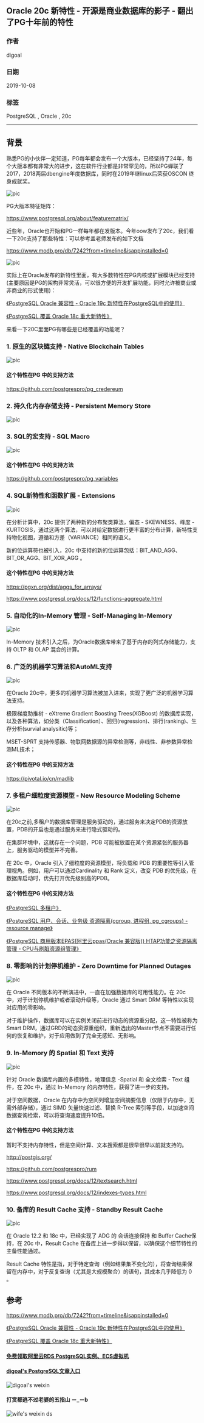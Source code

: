 ## Oracle 20c 新特性 - 开源是商业数据库的影子 - 翻出了PG十年前的特性  
                  
### 作者                  
digoal                  
                  
### 日期                  
2019-10-08                  
                  
### 标签                  
PostgreSQL , Oracle , 20c     
                  
----                  
                  
## 背景     
熟悉PG的小伙伴一定知道，PG每年都会发布一个大版本，已经坚持了24年，每个大版本都有非常大的进步，这在软件行业都是非常罕见的，所以PG蝉联了2017，2018两届dbengine年度数据库，同时在2019年继linux后荣获OSCON 终身成就奖。   
  
![pic](20191008_01_pic_012.png)  
  
PG大版本特征矩阵：  
  
https://www.postgresql.org/about/featurematrix/  
  
近些年，Oracle也开始和PG一样每年都在发版本。今年oow发布了20c，我们看一下20c支持了那些特性：可以参考盖老师发布的如下文档  
  
https://www.modb.pro/db/7242?from=timeline&isappinstalled=0  
  
![pic](20191008_01_pic_001.jpg)  
  
实际上在Oracle发布的新特性里面，有大多数特性在PG内核或扩展模块已经支持(主要原因是PG的架构非常灵活，可以很方便的开发扩展功能，同时允许被商业或非商业的形式使用)：  
  
[《PostgreSQL Oracle 兼容性 - Oracle 19c 新特性在PostgreSQL中的使用》](../201902/20190213_01.md)    
  
[《PostgreSQL 覆盖 Oracle 18c 重大新特性》](../201802/20180227_01.md)    
  
来看一下20C里面PG有哪些是已经覆盖的功能呢？  
  
### 1. 原生的区块链支持 - Native Blockchain Tables  
  
![pic](20191008_01_pic_002.jpg)  
  
#### 这个特性在PG 中的支持方法  
https://github.com/postgrespro/pg_credereum  
  
### 2. 持久化内存存储支持 - Persistent Memory Store  
  
![pic](20191008_01_pic_003.jpg)  
  
### 3. SQL的宏支持 - SQL Macro  
  
![pic](20191008_01_pic_004.jpg)  
  
#### 这个特性在PG 中的支持方法  
https://github.com/postgrespro/pg_variables  
  
### 4. SQL新特性和函数扩展 - Extensions  
  
![pic](20191008_01_pic_005.jpg)  
  
在分析计算中，20c 提供了两种新的分布聚类算法，偏态 - SKEWNESS、峰度 - KURTOSIS，通过这两个算法，可以对给定数据进行更丰富的分布计算，新特性支持物化视图，遵循和方差（VARIANCE）相同的语义。  
  
新的位运算符也被引入，20c 中支持的新的位运算包括：BIT_AND_AGG、BIT_OR_AGG、BIT_XOR_AGG 。  
  
#### 这个特性在PG 中的支持方法  
https://pgxn.org/dist/aggs_for_arrays/  
  
https://www.postgresql.org/docs/12/functions-aggregate.html   
  
### 5. 自动化的In-Memory 管理 - Self-Managing In-Memory  
  
![pic](20191008_01_pic_006.jpg)  
  
In-Memory 技术引入之后，为Oracle数据库带来了基于内存的列式存储能力，支持 OLTP 和 OLAP 混合的计算。  
  
### 6. 广泛的机器学习算法和AutoML支持  
  
![pic](20191008_01_pic_007.jpg)  
  
在Oracle 20c中，更多的机器学习算法被加入进来，实现了更广泛的机器学习算法支持。  
  
极限梯度助推树  - eXtreme Gradient Boosting  Trees(XGBoost) 的数据库实现，以及各种算法，如分类（Classification）、回归(regression)、排行(ranking)、生存分析(survial  analysitic)等；  
  
MSET-SPRT 支持传感器、物联网数据源的异常检测等，非线性、非参数异常检测ML技术；  
  
#### 这个特性在PG 中的支持方法  
https://pivotal.io/cn/madlib  
  
### 7. 多租户细粒度资源模型 - New Resource Modeling Scheme  
  
![pic](20191008_01_pic_008.jpg)  
  
在20c之前,多租户的数据库管理是服务驱动的，通过服务来决定PDB的资源放置，PDB的开启也是通过服务来进行隐式驱动的。  
  
在集群环境中，这就存在一个问题，PDB 可能被放置在某个资源紧张的服务器上，服务驱动的模型并不完善。  
  
在 20c 中，Oracle 引入了细粒度的资源模型，将负载和 PDB 的重要性等引入管理视角。例如，用户可以通过Cardinality 和 Rank 定义，改变 PDB 的优先级，在数据库启动时，优先打开优先级别高的PDB。  
  
#### 这个特性在PG 中的支持方法  
[《PostgreSQL 多租户》](../201611/20161107_04.md)    
  
[《PostgreSQL 用户、会话、业务级 资源隔离(cgroup, 进程组, pg_cgroups) - resource manage》](../201905/20190514_01.md)    
  
[《PostgreSQL 商用版本EPAS(阿里云ppas(Oracle 兼容版)) HTAP功能之资源隔离管理 - CPU与刷脏资源组管理》](../201801/20180113_01.md)    
  
### 8. 零影响的计划停机维护 - Zero Downtime for Planned Outages  
  
![pic](20191008_01_pic_009.jpg)  
  
在 Oracle 不同版本的不断演进中，一直在加强数据库的可用性能力。在 20c 中，对于计划停机维护或者滚动升级等，Oracle 通过 Smart DRM 等特性以实现对应用的零影响。  
  
对于维护操作，数据库可以在实例关闭前进行动态的资源重分配，这一特性被称为 Smart DRM，通过GRD的动态资源重组织，重新选出的Master节点不需要进行任何的恢复和维护，对于应用做到了完全无感知、无影响。  
  
### 9. In-Memory 的 Spatial 和 Text 支持  
  
![pic](20191008_01_pic_010.jpg)  
  
针对 Oracle 数据库内置的多模特性，地理信息 -Spatial 和 全文检索 - Text 组件，在 20c 中，通过 In-Memory 的内存特性，获得了进一步的支持。  
  
对于空间数据，Oracle 在内存中为空间列增加空间摘要信息（仅限于内存中，无需外部存储），通过 SIMD 矢量快速过滤、替换 R-Tree 索引等手段，以加速空间数据查询检索，可以将查询速度提升10倍。  
  
#### 这个特性在PG 中的支持方法  
暂时不支持内存特性，但是空间计算、文本搜索都是很早很早以前就支持的。  
  
http://postgis.org/  
  
https://github.com/postgrespro/rum  
  
https://www.postgresql.org/docs/12/textsearch.html  
  
https://www.postgresql.org/docs/12/indexes-types.html  
  
### 10. 备库的 Result Cache 支持 - Standby Result Cache  
  
![pic](20191008_01_pic_011.jpg)  
  
在 Oracle 12.2 和 18c 中，已经实现了 ADG 的 会话连接保持 和 Buffer Cache保持，在 20c 中，Result Cache 在备库上进一步得以保留，以确保这个细节特性的主备性能通过。  
  
Result Cache 特性是指，对于特定查询（例如结果集不变化的），将查询结果保留在内存中，对于反复查询（尤其是大规模聚合）的语句，其成本几乎降低为 0 。  
  
## 参考  
https://www.modb.pro/db/7242?from=timeline&isappinstalled=0  
  
[《PostgreSQL Oracle 兼容性 - Oracle 19c 新特性在PostgreSQL中的使用》](../201902/20190213_01.md)    
  
[《PostgreSQL 覆盖 Oracle 18c 重大新特性》](../201802/20180227_01.md)    
  
  
  
  
  
  
  
  
  
  
  
#### [免费领取阿里云RDS PostgreSQL实例、ECS虚拟机](https://free.aliyun.com/ "57258f76c37864c6e6d23383d05714ea")
  
  
#### [digoal's PostgreSQL文章入口](https://github.com/digoal/blog/blob/master/README.md "22709685feb7cab07d30f30387f0a9ae")
  
  
![digoal's weixin](../pic/digoal_weixin.jpg "f7ad92eeba24523fd47a6e1a0e691b59")
  
  
  
  
  
  
#### 打赏都逃不过老婆的五指山 －_－b  
![wife's weixin ds](../pic/wife_weixin_ds.jpg "acd5cce1a143ef1d6931b1956457bc9f")
  
